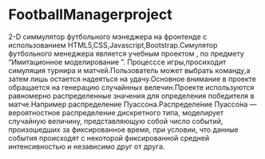 # FootballManagerproject
 2-D cиммулятор футбольного мэнеджера на фронтенде c использованием HTML5,CSS,Javascript,Bootstrap.Симулятор футбольного менеджера  является учебным проектом , по  предмету  “Имитационное моделирование ”. Процесссе игры,просиходит симуляция турнира и матчей.Пользователь может выбрать команду,а затем лишь остается надеяться на удачу.Основное внимание в проекте обращается на генерацию случайнных велечин.Проекте используются равномерно распределенные значения для определения победителя в матче.Например распределение Пуассона.Распределе́ние Пуассо́на — вероятностное распределение дискретного типа, моделирует случайную величину, представляющую собой число событий, произошедших за фиксированное время, при условии, что данные события происходят с некоторой фиксированной средней интенсивностью и независимо друг от друга.
